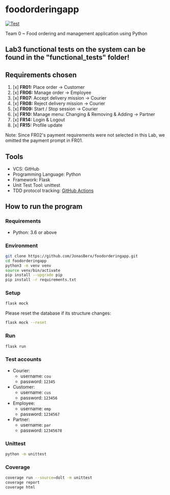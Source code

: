 # foodorderingapp

[![Test](https://github.com/JonasBerx/foodorderingapp/actions/workflows/python-test.yml/badge.svg)](https://github.com/JonasBerx/foodorderingapp/actions/workflows/python-test.yml)

Team 0 ~ Food ordering and management application using Python

## Lab3 functional tests on the system can be found in the "functional_tests" folder!

## Requirements chosen

1. [x] **FR01:** Place order -> Customer
2. [x] **FR06:** Manage order -> Employee
3. [x] **FR07:** Accept delivery mission -> Courier
4. [x] **FR08:** Reject delivery mission -> Courier
5. [x] **FR09:** Start / Stop session -> Courier
6. [x] **FR10:** Manage menu: Changing & Removing & Adding -> Partner
7. [x] **FR14:** Login & Logout 
8. [x] **FR15:** Profile update

Note: Since FR02's payment requirements were not selected in this Lab, we omitted the payment prompt in FR01.

## Tools

- VCS: GitHub
- Programming Language: Python
- Framework: Flask
- Unit Test Tool: unittest
- TDD protocol tracking: [GitHub Actions](https://github.com/JonasBerx/foodorderingapp/actions/workflows/python-test.yml)

## How to run the program

### Requirements

- Python: 3.6 or above

### Environment

```bash
git clone https://github.com/JonasBerx/foodorderingapp.git
cd foodorderingapp
python3 -m venv venv
source venv/bin/activate
pip install --upgrade pip
pip install -r requirements.txt
```

### Setup

```bash
flask mock
```

Please reset the database if its structure changes:

```bash
flask mock --reset
```

### Run

```bash
flask run
```

### Test accounts

- Courier:
    - username: `cou`
    - password: `12345`
- Customer:
    - username: `cus`
    - password: `123456`
- Employee:
    - username: `emp`
    - password: `1234567`
- Partner:
    - username: `par`
    - password: `12345678`


### Unittest 

```bash
python -m unittest
```

### Coverage 

```bash
coverage run --source=dolt -m unittest
coverage report
coverage html
```

